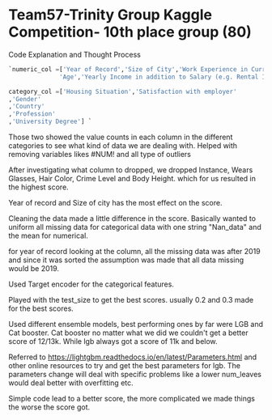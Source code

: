 # Team57-Trinity Group Kaggle Competition- 10th place group (80)

Code Explanation and Thought Process



```python
`numeric_col =['Year of Record','Size of City','Work Experience in Current Job [years]',
              'Age','Yearly Income in addition to Salary (e.g. Rental Income)'] 

category_col =['Housing Situation','Satisfaction with employer'
,'Gender'
,'Country'
,'Profession'
,'University Degree'] `
```



Those two showed the value counts in each column in the different categories to see what kind of data we are dealing with. Helped with removing variables likes #NUM! and all type of outliers 

After investigating what column to dropped, we dropped Instance, Wears Glasses, Hair Color, Crime Level and Body Height. which for us resulted in the highest score. 

Year of record and Size of city has the most effect on the score.

Cleaning the data made a little difference in the score. Basically wanted to uniform all missing data for categorical data with one string "Nan_data" and the mean for numerical. 

for year of record looking at the column, all the missing data was after 2019 and since it was sorted the assumption was made that all data missing would be 2019.

Used Target encoder for the categorical features.

Played with the test_size to get the best scores. usually 0.2 and 0.3 made for the best scores.

Used different ensemble models, best performing ones by far were LGB and Cat booster. Cat booster no matter what we did we couldn't get a better score of 12/13k. While lgb always got a score of 11k and below. 



Referred to  https://lightgbm.readthedocs.io/en/latest/Parameters.html and other online resources to try and get the best parameters for lgb. The parameters change will deal with specific problems like a lower num_leaves would deal better with overfitting etc.



Simple code lead to a better score, the more complicated we made things the worse the score got. 



